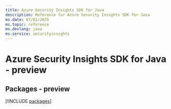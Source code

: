 ```yaml
---
title: Azure Security Insights SDK for Java
description: Reference for Azure Security Insights SDK for Java
ms.date: 07/01/2025
ms.topic: reference
ms.devlang: java
ms.service: securityinsights
---
```

# Azure Security Insights SDK for Java - preview
## Packages - preview
[!INCLUDE [packages](security-insights-index.md)]